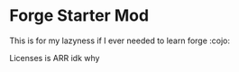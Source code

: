 # Forge Starter Mod

This is for my lazyness if I ever needed to learn forge :cojo:

Licenses is ARR idk why
